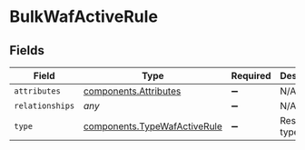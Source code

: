 # BulkWafActiveRule


## Fields

| Field                                                                    | Type                                                                     | Required                                                                 | Description                                                              |
| ------------------------------------------------------------------------ | ------------------------------------------------------------------------ | ------------------------------------------------------------------------ | ------------------------------------------------------------------------ |
| `attributes`                                                             | [components.Attributes](../../models/shared/attributes.md)               | :heavy_minus_sign:                                                       | N/A                                                                      |
| `relationships`                                                          | *any*                                                                    | :heavy_minus_sign:                                                       | N/A                                                                      |
| `type`                                                                   | [components.TypeWafActiveRule](../../models/shared/typewafactiverule.md) | :heavy_minus_sign:                                                       | Resource type.                                                           |